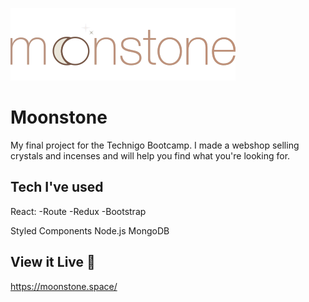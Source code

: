 ![moonstone logo](public/logo.svg)

#  Moonstone
 My final project for the Technigo Bootcamp. 
 I made a webshop selling crystals and incenses and will help you find what you're looking for. 


## Tech I've used
React: 
  -Route
  -Redux 
  -Bootstrap

Styled Components
Node.js
MongoDB 

## View it Live 🌟
https://moonstone.space/
 
